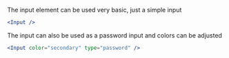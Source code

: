 The input element can be used very basic, just a simple input
```jsx
<Input />
```

The input can also be used as a password input and colors can be adjusted
```jsx
<Input color="secondary" type="password" />
```